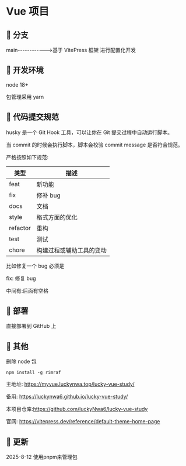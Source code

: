 # Vue 项目

## 🐑 分支

main------------>基于 VitePress 框架 进行配置化开发

## 🐶 开发环境

node 18+

包管理采用 yarn

## 🐯 代码提交规范

husky 是一个 Git Hook 工具，可以让你在 Git 提交过程中自动运行脚本。

当 commit 的时候会执行脚本，脚本会校验 commit message 是否符合规范。

严格按照如下规范:

| 类型     | 描述                     |
| -------- | ------------------------ |
| feat     | 新功能                   |
| fix      | 修补 bug                 |
| docs     | 文档                     |
| style    | 格式方面的优化           |
| refactor | 重构                     |
| test     | 测试                     |
| chore    | 构建过程或辅助工具的变动 |

比如修复一个 bug 必须是

fix: 修复 bug

中间有:后面有空格

## 🚀 部署

直接部署到 GitHub 上

## 🚀 其他

删除 node 包

```shell
npm install -g rimraf
```

主地址: https://myvue.luckynwa.top/lucky-vue-study/

备用: https://luckynwa6.github.io/lucky-vue-study/

本项目仓库:https://github.com/luckyNwa6/lucky-vue-study

官网: https://vitepress.dev/reference/default-theme-home-page


## 🚀 更新
2025-8-12  使用pnpm来管理包